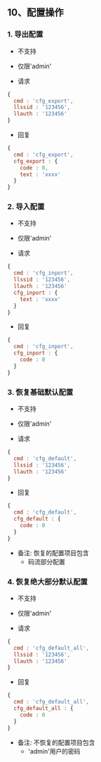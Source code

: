 ## 10、配置操作

### 1. 导出配置
* 不支持
* 仅限'admin'

* 请求

```javascript
{
  cmd : 'cfg_export',
  llssid : '123456',
  llauth : '123456'
}
```

* 回复

```javascript
{
  cmd : 'cfg_export',
  cfg_export : {
    code : 0,
    text : 'xxxx'
  }
}
```

### 2. 导入配置
* 不支持
* 仅限'admin'

* 请求

```javascript
{
  cmd : 'cfg_inport',
  llssid : '123456',
  llauth : '123456'
  cfg_inport : {
    text : 'xxxx'
  }
}
```

* 回复

```javascript
{
  cmd : 'cfg_inport',
  cfg_inport : {
    code : 0
  }
}
```

### 3. 恢复基础默认配置
* 不支持
* 仅限'admin'

* 请求

```javascript
{
  cmd : 'cfg_default',
  llssid : '123456',
  llauth : '123456'
}
```

* 回复

```javascript
{
  cmd : 'cfg_default',
  cfg_default : {
    code : 0
  }
}
```

* 备注: 恢复的配置项目包含
  * 码流部分配置


### 4. 恢复绝大部分默认配置
* 不支持
* 仅限'admin'

* 请求

```javascript
{
  cmd : 'cfg_default_all',
  llssid : '123456',
  llauth : '123456'
}
```

* 回复

```javascript
{
  cmd : 'cfg_default_all',
  cfg_default_all : {
    code : 0
  }
}
```

* 备注: 不恢复的配置项目包含
  * 'admin'用户的密码
